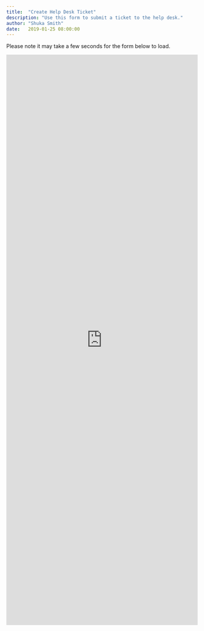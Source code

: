```yaml
---
title:  "Create Help Desk Ticket"
description: "Use this form to submit a ticket to the help desk."
author: "Shuka Smith"
date:   2019-01-25 08:00:00
---
```


<p>Please note it may take a few seconds for the form below to load.</p>
<iframe frameborder="0" height="1500px" scrolling="yes" src="https://secure.caes.ucdavis.edu/help/Ticket/SubmitRedirect" width="100%"></iframe>
